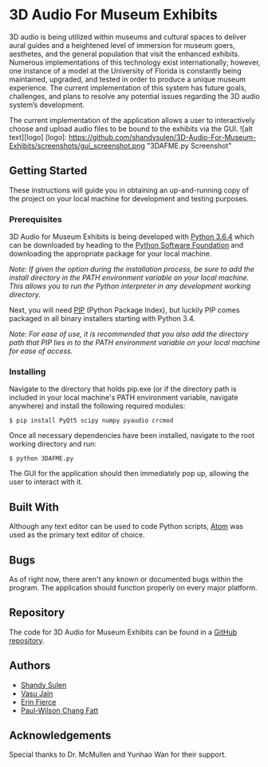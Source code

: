 # 3D Audio For Museum Exhibits
3D audio is being utilized within museums and cultural spaces to deliver aural guides and a heightened level of immersion for museum goers, aesthetes, and the general population that visit the enhanced exhibits. Numerous implementations of this technology exist internationally; however, one instance of a model at the University of Florida is constantly being maintained, upgraded, and tested in order to produce a unique museum experience. The current implementation of this system has future goals, challenges, and plans to resolve any potential issues regarding the 3D audio system’s development.

The current implementation of the application allows a user to interactively choose and upload audio files to be bound to the exhibits via the GUI.
![alt text][logo]
[logo]: https://github.com/shandysulen/3D-Audio-For-Museum-Exhibits/screenshots/gui_screenshot.png "3DAFME.py Screenshot"

## Getting Started
These instructions will guide you in obtaining an up-and-running copy of the project on your local machine for development and testing purposes.
### Prerequisites
3D Audio for Museum Exhibits is being developed with [Python 3.6.4](https://docs.python.org/3/) which can be downloaded by heading to the [Python Software Foundation](https://www.python.org/psf/) and downloading the appropriate package for your local machine.

*Note: If given the option during the installation process, be sure to add the install directory in the PATH environment variable on your local machine. This allows you to run the Python interpreter in any development working directory.*

Next, you will need [PIP](https://pypi.python.org/pypi/pip) (Python Package Index), but luckily PIP comes packaged in all binary installers starting with Python 3.4.

*Note: For ease of use, it is recommended that you also add the directory path that PIP lies in to the PATH environment variable on your local machine for ease of access.*

### Installing
Navigate to the directory that holds pip.exe (or if the directory path is included in your local machine's PATH environment variable, navigate anywhere) and install the following required modules:

`$ pip install PyQt5 scipy numpy pyaudio crcmod`

Once all necessary dependencies have been installed, navigate to the root working directory and run:

`$ python 3DAFME.py`

The GUI for the application should then immediately pop up, allowing the user to interact with it.

## Built With
Although any text editor can be used to code Python scripts, [Atom](https://atom.io/) was used as the primary text editor of choice.

## Bugs
As of right now, there aren't any known or documented bugs within the program. The application should function properly on every major platform.

## Repository
The code for 3D Audio for Museum Exhibits can be found in a [GitHub repository](https://github.com/shandysulen/3D-Audio-For-Museum-Exhibits).

## Authors
* [Shandy Sulen](https://github.com/shandysulen)
* [Vasu Jain](https://github.com/vasujain00)
* [Erin Fierce](https://github.com/erinfierce)
* [Paul-Wilson Chang Fatt](https://github.com/kimloy)

## Acknowledgements
Special thanks to Dr. McMullen and Yunhao Wan for their support.
